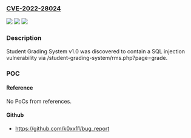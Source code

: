 ### [CVE-2022-28024](https://cve.mitre.org/cgi-bin/cvename.cgi?name=CVE-2022-28024)
![](https://img.shields.io/static/v1?label=Product&message=n%2Fa&color=blue)
![](https://img.shields.io/static/v1?label=Version&message=n%2Fa&color=blue)
![](https://img.shields.io/static/v1?label=Vulnerability&message=n%2Fa&color=brighgreen)

### Description

Student Grading System v1.0 was discovered to contain a SQL injection vulnerability via /student-grading-system/rms.php?page=grade.

### POC

#### Reference
No PoCs from references.

#### Github
- https://github.com/k0xx11/bug_report

